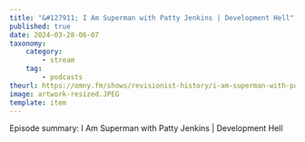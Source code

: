 ```yaml
---
title: "&#127911; I Am Superman with Patty Jenkins | Development Hell"
published: true
date: 2024-03-28-06-07
taxonomy:
    category:
        - stream
    tag:
        - podcasts
theurl: https://omny.fm/shows/revisionist-history/i-am-superman-with-patty-jenkins-development-hell
image: artwork-resized.JPEG
template: item
---
```


Episode summary: I Am Superman with Patty Jenkins | Development Hell
